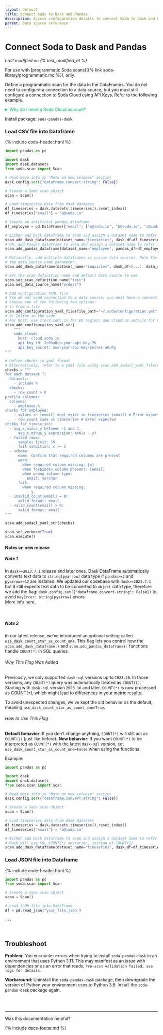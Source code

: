 ```yaml
---
layout: default
title: Connect Soda to Dask and Pandas
description: Access configuration details to connect Soda to Dask and Pandas.
parent: Data source reference
---
```


# Connect Soda to Dask and Pandas
*Last modified on {% last_modified_at %}* <br />

For use with [programmatic Soda scans]({% link soda-library/programmatic.md %}), only. 

Define a programmatic scan for the data in the DataFrames. You do not need to configure a connection to a data source, but you must still configure a connection to Soda Cloud using API Keys. Refer to the following example.

<details>
    <summary style="color:#00BC7E">Why do I need a Soda Cloud account?</summary>
To validate your account license or free trial, Soda Library must communicate with a Soda Cloud account via API keys. You create a set of API keys in your Soda Cloud account, then use them to configure the connection to Soda Library. <br /><a href="https://docs.soda.io/soda/get-started-roadmap.html#about-soda">Learn more</a><br /><br />
</details>


Install package: `soda-pandas-dask`


### Load CSV file into Dataframe

{% include code-header.html %}
```python
import pandas as pd

import dask
import dask.datasets
from soda.scan import Scan

# Read more info in "Note on new release" section
dask.config.set({"dataframe.convert-string": False})

# Create a Soda scan object
scan = Scan()

# Load timeseries data from dask datasets
df_timeseries = dask.datasets.timeseries().reset_index()
df_timeseries["email"] = "a@soda.io"

# Create an artificial pandas dataframe
df_employee = pd.DataFrame({"email": ["a@soda.io", "b@soda.io", "c@soda.io"]})

# Either add Dask dataframe to scan and assign a dataset name to refer from checks.yaml
scan.add_dask_dataframe(dataset_name="timeseries", dask_df=df_timeseries, data_source_name="orders")
# OR, add Pandas dataframe to scan and assign a dataset name to refer from checks.yaml
scan.add_pandas_dataframe(dataset_name="employee", pandas_df=df_employee, data_source_name="orders")

# Optionally, add multiple dataframes as unique data sources. Note the change of 
# the data_source_name parameter. 
scan.add_dask_dataframe(dataset_name="inquiries", dask_df=[...], data_source_name="customers")

# Set the scan definition name and default data source to use
scan.set_scan_definition_name("test")
scan.set_data_source_name("orders")

# Add configuration YAML file
# You do not need connection to a data source; you must have a connection to Soda Cloud
# Choose one of the following two options:
# 1) From a file
scan.add_configuration_yaml_file(file_path="~/.soda/configuration.yml")
# 2) Inline in the code
# For host, use cloud.soda.io for EU region; use cloud.us.soda.io for US region
scan.add_configuration_yaml_str(
    """
    soda_cloud:
      host: cloud.soda.io
      api_key_id: 2e0ba0cb-your-api-key-7b
      api_key_secret: 5wd-your-api-key-secret-aGuRg
"""

# Define checks in yaml format
# Alternatively, refer to a yaml file using scan.add_sodacl_yaml_file(<filepath>)
checks = """
for each dataset T:
  datasets:
    - include %
  checks:
    - row_count > 0
profile columns:
  columns:
    - employee.%
checks for employee:
    - values in (email) must exist in timeseries (email) # Error expected
    - row_count same as timeseries # Error expected
checks for timeseries:
  - avg_x_minus_y between -1 and 1:
      avg_x_minus_y expression: AVG(x - y)
  - failed rows:
      samples limit: 50
      fail condition: x >= 3
  - schema:
      name: Confirm that required columns are present
      warn:
        when required column missing: [x]
        when forbidden column present: [email]
        when wrong column type:
          email: varchar
      fail:
        when required column missing:
          - y
  - invalid_count(email) = 0:
      valid format: email
  - valid_count(email) > 0:
      valid format: email
"""

scan.add_sodacl_yaml_str(checks)

scan.set_verbose(True)
scan.execute()
```

#### Notes on new release

##### Note 1
 In `dask>=2023.7.1` release and later ones, Dask DataFrame automatically converts text data to `string[pyarrow]` data type if `pandas>=2` and `pyarrow>=12` are installed. We updated our codebase with `dask>=2023.7.1` but it still expects text data to be converted to `object` data type, therefore we add the flag: `dask.config.set({"dataframe.convert-string": False})` to avoid `KeyError: string[pyarrow]` errors. <br /><a href="https://docs.dask.org/en/stable/changelog.html#v2023-7-1">More info here.</a><br /><br />
<br />

##### Note 2
In our latest release, we’ve introduced an optional setting called `use_dask_count_star_as_count_one`. This flag lets you control how the `scan.add_dask_dataframe()` and `scan.add_pandas_dataframe()` functions handle `COUNT(*)` in SQL queries.

###### Why This Flag Was Added
Previously, we only supported `dask-sql` versions up to `2023.10`. In those versions, any `COUNT(*)` query was automatically treated as `COUNT(1)`. Starting with `dask-sql` version `2023.10` and later, `COUNT(*)` is now processed as COUNT(*), which might lead to differences in your metric results.

To avoid unexpected changes, we’ve kept the old behavior as the default, meaning `use_dask_count_star_as_count_one=True`.

###### How to Use This Flag
**Default behavior**: If you don’t change anything, `COUNT(*)` will still act as `COUNT(1)` (just like before).
**New behavior**: If you want `COUNT(*)` to be interpreted as `COUNT(*)` with the latest `dask-sql` version, set `use_dask_count_star_as_count_one=False` when using the functions.

Example:

```python
import pandas as pd

import dask
import dask.datasets
from soda.scan import Scan

# Read more info in "Note on new release" section
dask.config.set({"dataframe.convert-string": False})

# Create a Soda scan object
scan = Scan()

# Load timeseries data from dask datasets
df_timeseries = dask.datasets.timeseries().reset_index()
df_timeseries["email"] = "a@soda.io"

# Either add Dask dataframe to scan and assign a dataset name to refer from checks.yaml
# Dask will use SQL COUNT(*) operation, instead of COUNT(1)
scan.add_dask_dataframe(dataset_name="timeseries", dask_df=df_timeseries, data_source_name="orders", use_dask_count_star_as_count_one=False)
```

### Load JSON file into Dataframe

{% include code-header.html %}
```python
import pandas as pd
from soda.scan import Scan

# Create a Soda scan object
scan = Scan()

# Load JSON file into DataFrame
df = pd.read_json('your_file.json')

...
```
<br />

## Troubleshoot

**Problem:** You encounter errors when trying to install `soda-pandas-dask` in an environment that uses Python 3.11. This may manifest as an issue with dependencies or as an error that reads, `Pre-scan validation failed, see logs for details.`

**Workaround:** Uninstall the `soda-pandas-dask` package, then downgrade the version of Python your environment uses to Python 3.9. Install the `soda-pandas-dask` package again. 

<br />
<br />

---

Was this documentation helpful?

<!-- LikeBtn.com BEGIN -->
<span class="likebtn-wrapper" data-theme="tick" data-i18n_like="Yes" data-ef_voting="grow" data-show_dislike_label="true" data-counter_zero_show="true" data-i18n_dislike="No"></span>
<script>(function(d,e,s){if(d.getElementById("likebtn_wjs"))return;a=d.createElement(e);m=d.getElementsByTagName(e)[0];a.async=1;a.id="likebtn_wjs";a.src=s;m.parentNode.insertBefore(a, m)})(document,"script","//w.likebtn.com/js/w/widget.js");</script>
<!-- LikeBtn.com END -->

{% include docs-footer.md %}